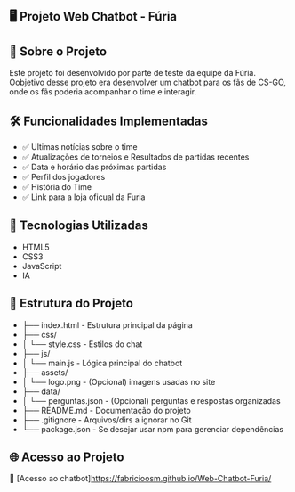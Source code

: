 
## 🖥️ Projeto Web Chatbot - Fúria

## 📌 Sobre o Projeto
Este projeto foi desenvolvido por parte de teste da equipe da Fúria.
Oobjetivo desse projeto era desenvolver um chatbot para os fãs de CS-GO, onde os fãs poderia acompanhar o time e interagir.

## 🛠️ Funcionalidades Implementadas
- ✅ Ultimas notícias sobre o time
- ✅ Atualizações de torneios e Resultados de partidas recentes
- ✅ Data e horário das próximas partidas
- ✅ Perfil dos jogadores
- ✅ História do Time
- ✅ Link para a loja oficual da Furia

## 🧩 Tecnologias Utilizadas
- HTML5 
- CSS3 
- JavaScript 
- IA

## 🚀 Estrutura do Projeto
- ├── index.html  - Estrutura principal da página
- ├── css/
- │   └── style.css - Estilos do chat
- ├── js/
- │   └── main.js  - Lógica principal do chatbot
- ├── assets/
- │   └── logo.png  - (Opcional) imagens usadas no site
- ├── data/
- │   └── perguntas.json  - (Opcional) perguntas e respostas organizadas
- ├── README.md  - Documentação do projeto
- ├── .gitignore  - Arquivos/dirs a ignorar no Git
- └── package.json - Se desejar usar npm para gerenciar dependências

## 🌐 Acesso ao Projeto
🔗 [Acesso ao chatbot]https://fabricioosm.github.io/Web-Chatbot-Furia/




